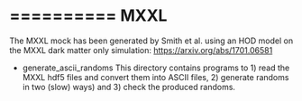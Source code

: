 ==========
MXXL
==========

The MXXL mock has been generated by Smith et al. using an HOD model on the MXXL dark matter only simulation:
https://arxiv.org/abs/1701.06581

* generate_ascii_randoms
  This directory contains programs to 1) read the MXXL hdf5 files and convert them into ASCII files, 2) generate randoms in two (slow) ways) and 3) check the produced randoms.